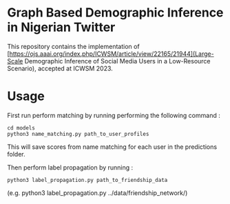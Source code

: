 # Graph Based Demographic Inference in Nigerian Twitter
This repository contains the implementation of [https://ojs.aaai.org/index.php/ICWSM/article/view/22165/21944](Large-Scale Demographic Inference of Social Media Users in a Low-Resource Scenario), accepted at ICWSM 2023.

# Usage
First run perform matching by running performing the following command :
```
cd models
python3 name_matching.py path_to_user_profiles
```
This will save scores from name matching for each user in the predictions folder.

Then perform label propagation by running : 
```
python3 label_propagation.py path_to_friendship_data
```
(e.g. python3 label_propagation.py ../data/friendship_network/)
